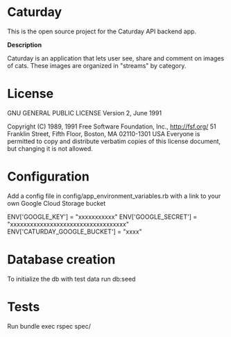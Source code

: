 # Caturday

This is the open source project for the Caturday API backend app. 

**Description**

Caturday is an application that lets user see, share and comment
on images of cats. These images are organized in "streams"
by category.

# License

GNU GENERAL PUBLIC LICENSE
Version 2, June 1991

Copyright (C) 1989, 1991 Free Software Foundation, Inc., <http://fsf.org/>
51 Franklin Street, Fifth Floor, Boston, MA 02110-1301 USA
Everyone is permitted to copy and distribute verbatim copies
of this license document, but changing it is not allowed.

# Configuration

Add a config file in config/app_environment_variables.rb with a link to your own Google Cloud Storage bucket

ENV['GOOGLE_KEY'] = "xxxxxxxxxxx"
ENV['GOOGLE_SECRET'] = "xxxxxxxxxxxxxxxxxxxxxxxxxxxxxxxxxxx"
ENV['CATURDAY_GOOGLE_BUCKET'] = "xxxx"

# Database creation

To initialize the db with test data run db:seed

# Tests 

Run bundle exec rspec spec/
